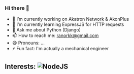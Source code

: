### Hi there 👋

- 🔭 I’m currently working on Akatron Network & AkonPlus
- 🌱 I’m currently learning ExpressJS for HTTP requests
- 💬 Ask me about Python (Django)
- 📫 How to reach me: ranorkk@gmail.com
- 😄 Pronouns: ...
- ⚡ Fun fact: I'm actually a mechanical engineer

## Interests: ![NodeJS](https://badges.aleen42.com/src/node.svg)
